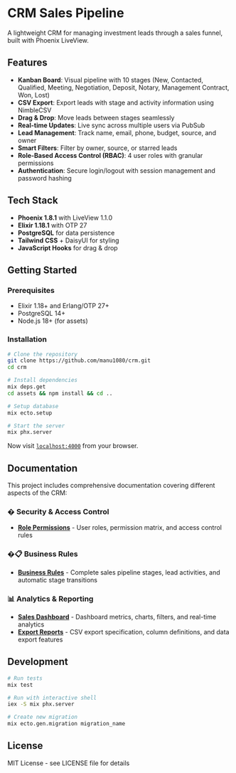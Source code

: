 # CRM Sales Pipeline

A lightweight CRM for managing investment leads through a sales funnel, built with Phoenix LiveView.

## Features

- **Kanban Board**: Visual pipeline with 10 stages (New, Contacted, Qualified, Meeting, Negotiation, Deposit, Notary, Management Contract, Won, Lost)
- **CSV Export**: Export leads with stage and activity information using NimbleCSV
- **Drag & Drop**: Move leads between stages seamlessly
- **Real-time Updates**: Live sync across multiple users via PubSub
- **Lead Management**: Track name, email, phone, budget, source, and owner
- **Smart Filters**: Filter by owner, source, or starred leads
- **Role-Based Access Control (RBAC)**: 4 user roles with granular permissions
- **Authentication**: Secure login/logout with session management and password hashing

## Tech Stack

- **Phoenix 1.8.1** with LiveView 1.1.0
- **Elixir 1.18.1** with OTP 27
- **PostgreSQL** for data persistence
- **Tailwind CSS** + DaisyUI for styling
- **JavaScript Hooks** for drag & drop

## Getting Started

### Prerequisites

- Elixir 1.18+ and Erlang/OTP 27+
- PostgreSQL 14+
- Node.js 18+ (for assets)

### Installation

```bash
# Clone the repository
git clone https://github.com/manu1080/crm.git
cd crm

# Install dependencies
mix deps.get
cd assets && npm install && cd ..

# Setup database
mix ecto.setup

# Start the server
mix phx.server
```

Now visit [`localhost:4000`](http://localhost:4000) from your browser.

## Documentation

This project includes comprehensive documentation covering different aspects of the CRM:

### � Security & Access Control
- **[Role Permissions](ROLE_PERMISSIONS.md)** - User roles, permission matrix, and access control rules

### �📋 Business Rules
- **[Business Rules](business%20rules.md)** - Complete sales pipeline stages, lead activities, and automatic stage transitions

### 📊 Analytics & Reporting
- **[Sales Dashboard](sales_dashboard.md)** - Dashboard metrics, charts, filters, and real-time analytics
- **[Export Reports](report.md)** - CSV export specification, column definitions, and data export features

## Development

```bash
# Run tests
mix test

# Run with interactive shell
iex -S mix phx.server

# Create new migration
mix ecto.gen.migration migration_name
```

## License

MIT License - see LICENSE file for details
